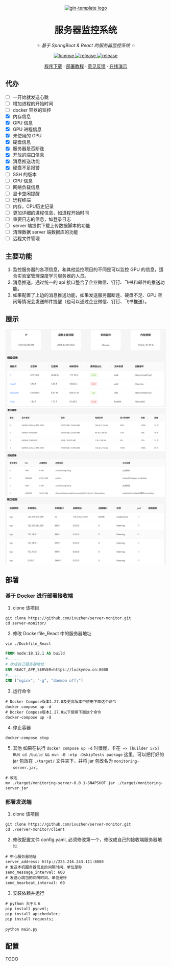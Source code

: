 <p align="center">
  <a href="https://github.com/xz2048/server-monitor"><img src="https://raw.githubusercontent.com/xz2048/server-monitor/main/web/public/logo192.png" width="150" height="150" alt="gin-template logo"></a>
</p>

<div align="center">

# 服务器监控系统

_✨ 基于 SpringBoot & React 的服务器监控系统 ✨_

</div>

<p align="center">
  <a href="https://raw.githubusercontent.com/xz2048/server-monitor/main/LICENSE">
    <img src="https://img.shields.io/github/license/xz2048/server-monitor?color=brightgreen" alt="license">
  </a>
  <a href="https://github.com/xz2048/server-monitor/releases/latest">
    <img src="https://img.shields.io/github/v/release/xz2048/server-monitor?color=brightgreen&include_prereleases" alt="release">
  </a>
  <a href="https://github.com/xz2048/server-monitor/releases/latest">
    <img src="https://img.shields.io/github/downloads/xz2048/server-monitor/total?color=brightgreen&include_prereleases" alt="release">
  </a>
</p>

<p align="center">
  <a href="https://github.com/xz2048/server-monitor/releases">程序下载</a>
  ·
  <a href="https://github.com/xz2048/server-monitor#部署">部署教程</a>
  ·
  <a href="https://github.com/xz2048/server-monitor/issues">意见反馈</a>
  ·
  <a href="">在线演示</a>
</p>

## 代办
+ [ ] 一开始就发送心跳
+ [ ] 增加进程的开始时间
+ [ ] docker 容器的监控
+ [x] 内存信息
+ [x] GPU 信息
+ [x] GPU 进程信息
+ [x] 未使用的 GPU
+ [x] 硬盘信息
+ [x] 服务器是否断连
+ [x] 开放的端口信息
+ [x] 消息推送功能
+ [x] 硬盘不足报警
+ [ ] SSH 的版本
+ [ ] CPU 信息
+ [ ] 网络负载信息
+ [ ] 显卡空闲提醒
+ [ ] 远程终端
+ [ ] 内存，CPU历史记录
+ [ ] 更加详细的进程信息，如进程开始时间
+ [ ] 重要日志的信息，如登录日志
+ [ ] server 端提供下载上传数据脚本的功能
+ [ ] 清理数据 server 端数据库的功能
+ [ ] 远程文件管理

## 主要功能
1. 监控服务器的各项信息，和其他监控项目的不同是可以监控 GPU 的信息，适合实验室管理深度学习服务器的人员。
2. 消息推送，通过统一的 api 接口整合了企业微信、钉钉、飞书和邮件的推送功能。
3. 如果配置了上边的消息推送功能，如果发送服务器断连、硬盘不足、GPU 空闲等情况会发送邮件提醒（也可以通过企业微信、钉钉、飞书推送）。

## 展示
<img src="./images/diskInfo.png">
<img src="./images/gpuInfo.png">
<img src="images/connectInfo.png">

## 部署
### 基于 Docker 进行部署接收端
1. clone 该项目
```shell
git clone https://github.com/ixuzhen/server-monitor.git
cd server-monitor/
```
2. 修改 Dockerfile_React 中的服务器地址
```shell
vim ./Dockfile_React
```

```dockerfile
FROM node:18.12.1 AS build
#......
# 改成自己服务器地址
ENV REACT_APP_SERVER=https://luckynow.cn:8080
#......
CMD ["nginx", "-g", "daemon off;"]
```
3. 运行命令
```shell
# Docker Compose版本1.27.0及更高版本中使用下面这个命令
docker compose up -d
# Docker Compose版本1.27.0以下使用下面这个命令
docker-compose up -d
```

4. 停止容器
```shell
docker-compose stop
```

5. 其他
如果在执行 `docker compose up -d` 时很慢，卡在` => [builder 5/5] RUN cd /build && mvn -B -ntp -DskipTests package`
这里，可以把打好的 jar 包放在 `./target/` 文件夹下，并将 jar 包改名为 `monitoring-server.jar`。
```shell
# 改名
mv ./target/monitoring-server-0.0.1-SNAPSHOT.jar ./target/monitoring-server.jar
```

### 部署发送端
1. clone 该项目
```shell
git clone https://github.com/ixuzhen/server-monitor.git
cd ./server-monitor/client
```
2. 修改配置文件 config.yaml, 必须修改第一个，修改成自己的接收端服务器地址
```
# 中心服务器地址
server_address: http://225.216.243.111:8080
# 发送本机服务器信息的间隔时间，单位是秒
send_message_interval: 600
# 发送心跳包的间隔时间，单位是秒
send_hearbeat_interval: 60
```
3. 安装依赖并运行
```
# python 大于3.6
pip install pynvml;
pip install apscheduler;
pip install requests;

python main.py
```
## 配置
TODO
